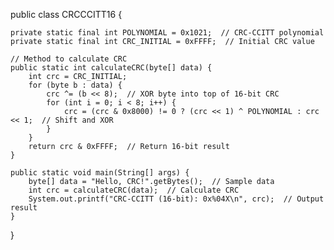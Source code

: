 public class CRCCCITT16 {

    private static final int POLYNOMIAL = 0x1021;  // CRC-CCITT polynomial
    private static final int CRC_INITIAL = 0xFFFF;  // Initial CRC value

    // Method to calculate CRC
    public static int calculateCRC(byte[] data) {
        int crc = CRC_INITIAL;
        for (byte b : data) {
            crc ^= (b << 8);  // XOR byte into top of 16-bit CRC
            for (int i = 0; i < 8; i++) {
                crc = (crc & 0x8000) != 0 ? (crc << 1) ^ POLYNOMIAL : crc << 1;  // Shift and XOR
            }
        }
        return crc & 0xFFFF;  // Return 16-bit result
    }

    public static void main(String[] args) {
        byte[] data = "Hello, CRC!".getBytes();  // Sample data
        int crc = calculateCRC(data);  // Calculate CRC
        System.out.printf("CRC-CCITT (16-bit): 0x%04X\n", crc);  // Output result
    }
}
